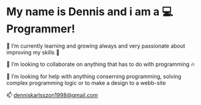# My name is Dennis and i am a 💻 Programmer!

🌱  I’m currently learning and growing always and very passionate about improving my skills 🔧

👯  I’m looking to collaborate on anything that has to do with programming 🔥

👷  I’m looking for help with anything conserning programming, solving complex programming logic or to make a design to a webb-site

📫  denniskarlsszon1998@gmail.com
